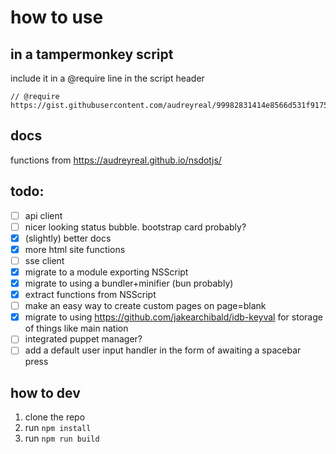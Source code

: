 # how to use
## in a tampermonkey script
include it in a @require line in the script header
```
// @require https://gist.githubusercontent.com/audreyreal/99982831414e8566d531f917515d83e9/raw/nsdotjs.js
```
## docs
functions from
https://audreyreal.github.io/nsdotjs/

## todo:
- [ ] api client
- [ ] nicer looking status bubble. bootstrap card probably?
- [X] (slightly) better docs
- [X] more html site functions
- [ ] sse client
- [X] migrate to a module exporting NSScript
- [X] migrate to using a bundler+minifier (bun probably)
- [X] extract functions from NSScript
- [ ] make an easy way to create custom pages on page=blank
- [X] migrate to using https://github.com/jakearchibald/idb-keyval for storage of things like main nation
- [ ] integrated puppet manager?
- [ ] add a default user input handler in the form of awaiting a spacebar press

## how to dev

1. clone the repo
2. run `npm install`
3. run `npm run build`